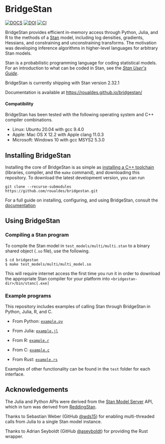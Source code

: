 # BridgeStan

[![DOCS](https://img.shields.io/badge/docs-latest-blue)](https://roualdes.github.io/bridgestan/) [![DOI](https://zenodo.org/badge/DOI/10.5281/zenodo.7760173.svg)](https://doi.org/10.5281/zenodo.7760173) [![CI](https://github.com/roualdes/bridgestan/actions/workflows/main.yaml/badge.svg)](https://github.com/roualdes/bridgestan/actions/workflows/main.yaml)

BridgeStan provides efficient in-memory access through Python, Julia,
and R to the methods of a [Stan](https://mc-stan.org) model, including
log densities, gradients, Hessians, and constraining and unconstraining
transforms.  The motivation was developing inference algorithms in
higher-level languages for arbitrary Stan models.

Stan is a probabilistic programming language for coding statistical
models.  For an introduction to what can be coded in Stan, see the
[*Stan User's Guide*](https://mc-stan.org/docs/stan-users-guide/index.html).

BridgeStan is currently shipping with Stan version 2.32.1

Documentation is available at https://roualdes.github.io/bridgestan/


#### Compatibility

BridgeStan has been tested with the following operating system and C++
compiler combinations.

* Linux: Ubuntu 20.04 with gcc 9.4.0
* Apple: Mac OS X 12.2 with Apple clang 11.0.3
* Microsoft: Windows 10 with gcc MSYS2 5.3.0


## Installing BridgeStan

Installing the core of BridgeStan is as simple as
[installing a C++ toolchain](https://mc-stan.org/docs/cmdstan-guide/cmdstan-installation.html#cpp-toolchain)
(libraries, compiler, and the `make` command), and downloading this
repository. To download the latest development version, you can run

```shell
git clone --recurse-submodules https://github.com/roualdes/bridgestan.git
```

For a full guide on installing, configuring, and using BridgeStan, consult the
[documentation](https://roualdes.github.io/bridgestan/latest/getting-started.html)

## Using BridgeStan

### Compiling a Stan program

To compile the Stan model in `test_models/multi/multi.stan` to a binary
shared object (`.so` file), use the following.

```
$ cd bridgestan
$ make test_models/multi/multi_model.so
```

This will require internet access the first time you run it in order
to download the appropriate Stan compiler for your platform into
`<bridgestan-dir>/bin/stanc[.exe]`

### Example programs

This repository includes examples of calling Stan through BridgeStan
in Python, Julia, R, and C.

* From Python: [`example.py`](python/example.py)

* From Julia: [`example.jl`](julia/example.jl)

* From R: [`example.r`](R/example.R)

* From C: [`example.c`](c-example/example.c)

* From Rust: [`example.rs`](rust/examples/example.c)

Examples of other functionality can be found in the `test` folder for each interface.

## Acknowledgements

The Julia and Python APIs were derived from the
[Stan Model Server](https://github.com/bob-carpenter/stan-model-server/)
API, which in turn was derived from
[ReddingStan](https://github.com/dmuck/redding-stan).

Thanks to Sebastian Weber (GitHub [@wds15](https://github.com/wds15))
for enabling multi-threaded calls from Julia to a single Stan model instance.

Thanks to Adrian Seyboldt (GitHub [@aseyboldt](https://github.com/aseyboldt))
for providing the Rust wrapper.
